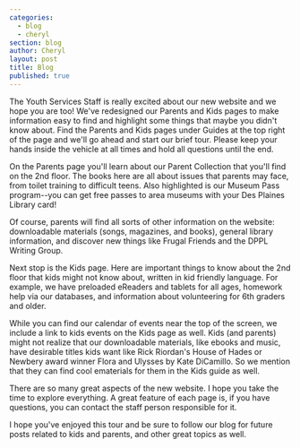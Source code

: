 ```yaml
---
categories: 
  - blog
  - cheryl
section: blog
author: Cheryl
layout: post
title: Blog
published: true
---
```


The Youth Services Staff is really excited about our new website and we hope you are too! We've redesigned our Parents and Kids pages to make information easy to find and highlight some things that maybe you didn't know about. Find the Parents and Kids pages under Guides at the top right of the page and we'll go ahead and start our brief tour. Please keep your hands inside the vehicle at all times and hold all questions until the end.

On the Parents page you'll learn about our Parent Collection that you'll find on the 2nd floor. The books here are all about issues that parents may face, from toilet training to difficult teens. Also highlighted is our Museum Pass program--you can get free passes to area museums with your Des Plaines Library card!

Of course, parents will find all sorts of other information on the website: downloadable materials (songs, magazines, and books), general library information, and discover new things like Frugal Friends and the DPPL Writing Group. 

Next stop is the Kids page. Here are important things to know about the 2nd floor that kids might not know about, written in kid friendly language. For example, we have preloaded eReaders and tablets for all ages, homework help via our databases, and information about volunteering for 6th graders and older. 

While you can find our calendar of events near the top of the screen, we include a link to kids events on the Kids page as well. Kids (and parents) might not realize that our downloadable materials, like ebooks and music, have desirable titles kids want like Rick Riordan's House of Hades or Newbery award winner Flora and Ulysses by Kate DiCamillo. So we mention that they can find cool ematerials for them in the Kids guide as well. 

There are so many great aspects of the new website. I hope you take the time to explore everything. A great feature of each page is, if you have questions, you can contact the staff person responsible for it. 

I hope you've enjoyed this tour and be sure to follow our blog for future posts related to kids and parents, and other great topics as well.